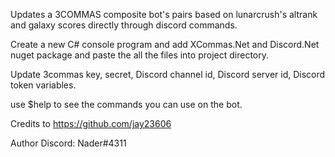 Updates a 3COMMAS composite bot's pairs based on lunarcrush's altrank and galaxy scores directly through discord commands.

Create a new C# console program and add XCommas.Net and Discord.Net nuget package and paste the all the files into project directory.

Update 3commas key, secret, Discord channel id, Discord server id, Discord token variables.

use $help to see the commands you can use on the bot.

Credits to https://github.com/jay23606

Author Discord: Nader#4311
